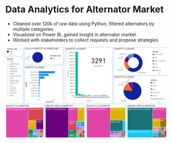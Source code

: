 # Data Analytics for Alternator Market 

- Cleaned over 120k of raw data using Python, filtered alternators by multiple categories
- Visualized on Power BI, gained insight in alternator market
- Worked with stakeholders to collect requests and propose strategies

<img src = "pbi.jpg" width=800>
